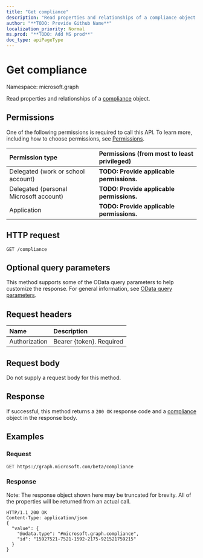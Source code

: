 ```yaml
---
title: "Get compliance"
description: "Read properties and relationships of a compliance object."
author: "**TODO: Provide Github Name**"
localization_priority: Normal
ms.prod: "**TODO: Add MS prod**"
doc_type: apiPageType
---
```


# Get compliance

Namespace: microsoft.graph

Read properties and relationships of a [compliance](../resources/compliance.md) object.

## Permissions
One of the following permissions is required to call this API. To learn more, including how to choose permissions, see [Permissions](/concepts/permissions-reference.md).

|Permission type|Permissions (from most to least privileged)|
|:---|:---|
|Delegated (work or school account)|**TODO: Provide applicable permissions.**|
|Delegated (personal Microsoft account)|**TODO: Provide applicable permissions.**|
|Application|**TODO: Provide applicable permissions.**|

## HTTP request
<!-- {
  "blockType": "ignored"
}
-->
``` http
GET /compliance
```

## Optional query parameters
This method supports some of the OData query parameters to help customize the response. For general information, see [OData query parameters](/graph/query-parameters).

## Request headers
|Name|Description|
|:---|:---|
|Authorization|Bearer {token}. Required|

## Request body
Do not supply a request body for this method.

## Response
If successful, this method returns a `200 OK` response code and a [compliance](../resources/compliance.md) object in the response body.

## Examples

### Request
<!-- {
  "blockType": "request",
  "name": "get_compliance"
}
-->
``` http
GET https://graph.microsoft.com/beta/compliance
```

### Response
Note: The response object shown here may be truncated for brevity. All of the properties will be returned from an actual call.
<!-- {
  "blockType": "response",
  "truncated": true,
  "@odata.type": "microsoft.graph.compliance"
}
-->
``` http
HTTP/1.1 200 OK
Content-Type: application/json
{
  "value": {
    "@odata.type": "#microsoft.graph.compliance",
    "id": "15927521-7521-1592-2175-921521759215"
  }
}
```

